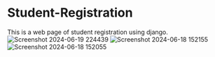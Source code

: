 # Student-Registration
This is a web page of student registration using django.
![Screenshot 2024-06-19 224439](https://github.com/user-attachments/assets/fbd22e9e-cd36-4d2d-950e-86fc242513cb)
![Screenshot 2024-06-18 152155](https://github.com/user-attachments/assets/dec5381e-34e2-4cde-8fc8-a6baab7f295d)
![Screenshot 2024-06-18 152055](https://github.com/user-attachments/assets/5acb2a1a-74cd-43b7-a130-217a01133588)
